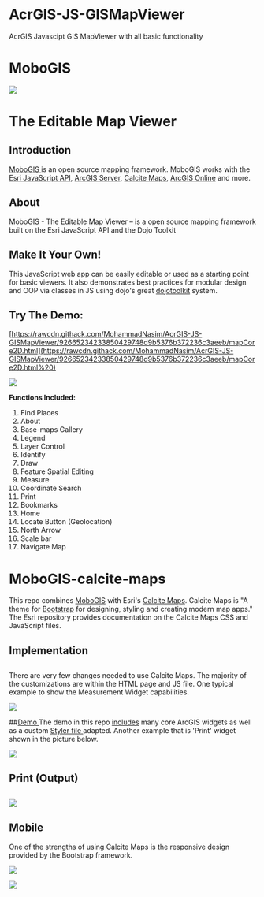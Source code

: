 # AcrGIS-JS-GISMapViewer
AcrGIS Javascipt GIS MapViewer with all basic functionality

#
# MoboGIS
[![](RackMultipart20200812-4-he1fnx_html_620c246df550e354.png)](https://github.com/cmv/cmv-app/blob/develop/viewer/images/rocket-logo.png)
#  The Editable Map Viewer

##

## Introduction

[MoboGIS ](https://rawcdn.githack.com/MohammadNasim/AcrGIS-JS-GISMapViewer/92665234233850429748d9b5376b372236c3aeeb/mapCore2D.html)is an open source mapping framework. MoboGIS works with the [Esri JavaScript API](https://developers.arcgis.com/javascript/jsapi/3/), [ArcGIS Server](https://www.esri.com/software/arcgis/arcgisserver), [Calcite Maps](https://github.com/esri/calcite-maps/), [ArcGIS Online](https://arcgis.com/) and more.

##

## About

MoboGIS - The Editable Map Viewer – is a open source mapping framework built on the Esri JavaScript API and the Dojo Toolkit

##

## Make It Your Own!

This JavaScript web app can be easily editable or used as a starting point for basic viewers. It also demonstrates best practices for modular design and OOP via classes in JS using dojo&#39;s great [dojotoolkit](https://dojotoolkit.org/reference-guide/1.9/dojo/_base/declare.html) system.

##

## Try The Demo:

[https://rawcdn.githack.com/MohammadNasim/AcrGIS-JS-GISMapViewer/92665234233850429748d9b5376b372236c3aeeb/mapCore2D.html](https://rawcdn.githack.com/MohammadNasim/AcrGIS-JS-GISMapViewer/92665234233850429748d9b5376b372236c3aeeb/mapCore2D.html%20)

![](RackMultipart20200812-4-he1fnx_html_c5dd2ea944dcf5da.png)

**Functions Included:**

1. Find Places
2. About
3. Base-maps Gallery
4. Legend
5. Layer Control
6. Identify
7. Draw
8. Feature Spatial Editing
9. Measure
10. Coordinate Search
11. Print
12. Bookmarks
13. Home
14. Locate Button (Geolocation)
15. North Arrow
16. Scale bar
17. Navigate Map

# MoboGIS-calcite-maps

This repo combines [MoboGIS](https://github.com/MohammadNasim/AcrGIS-JS-GISMapViewer) with Esri&#39;s [Calcite Maps](https://github.com/esri/calcite-maps/). Calcite Maps is &quot;A theme for [Bootstrap](https://www.getbootstrap.com/) for designing, styling and creating modern map apps.&quot; The Esri repository provides documentation on the Calcite Maps CSS and JavaScript files.

##

## Implementation

##

There are very few changes needed to use Calcite Maps. The majority of the customizations are within the HTML page and JS file. One typical example to show the Measurement Widget capabilities.

![](RackMultipart20200812-4-he1fnx_html_f8053ff9c3b57fd2.png)

##[Demo ](https://rawcdn.githack.com/MohammadNasim/AcrGIS-JS-GISMapViewer/92665234233850429748d9b5376b372236c3aeeb/mapCore2D.html)The demo in this repo [includes](https://github.com/MohammadNasim/AcrGIS-JS-GISMapViewer) many core ArcGIS widgets as well as a custom [Styler file ](https://github.com/MohammadNasim/AcrGIS-JS-GISMapViewer/blob/master/js/webConfig.js)adapted. Another example that is &#39;Print&#39; widget shown in the picture below.

![](RackMultipart20200812-4-he1fnx_html_e5f7880e5b62fc12.png)

##

## Print (Output)

##

![](RackMultipart20200812-4-he1fnx_html_93ff75800b25d4a8.png)

##

## Mobile

One of the strengths of using Calcite Maps is the responsive design provided by the Bootstrap framework.

![](RackMultipart20200812-4-he1fnx_html_72ab162da90572ec.png)

![](RackMultipart20200812-4-he1fnx_html_f1d31f1ae96f9e6a.png)
